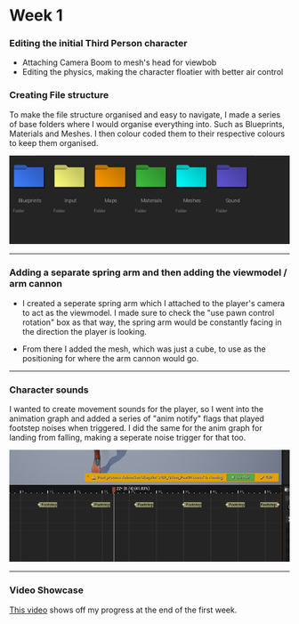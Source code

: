 
# Week 1

### Editing the initial Third Person character

- Attaching Camera Boom to mesh's head for viewbob
- Editing the physics, making the character floatier with better air control



### Creating File structure

To make the file structure organised and easy to navigate, I made a  series of base folders where I would organise everything into. Such as Blueprints, Materials and Meshes. I then colour coded them to their respective colours to keep them organised.

![](Images/IMG_ColourCodedFolders.png)

---

### Adding a separate spring arm and then adding the viewmodel / arm cannon
- I created a seperate spring arm which I attached to the player's camera to act as the viewmodel. I made sure to check the "use pawn control rotation" box as that way, the spring arm would be constantly facing in the direction the player is looking.

- From there I added the mesh, which was just a cube, to use as the positioning for where the arm cannon would go.

---

### Character sounds
I wanted to create movement sounds for the player, so I went into the animation graph and added a series of "anim notify" flags that played footstep noises when triggered. I did the same for the anim graph for landing from falling, making a seperate noise trigger for that too.

![alt text](Images/IMG_AnimGraph_Footsteps.png)

---

### Video Showcase

[This video](https://youtu.be/WTIQAuz8Gws) shows off my progress at the end of the first week.